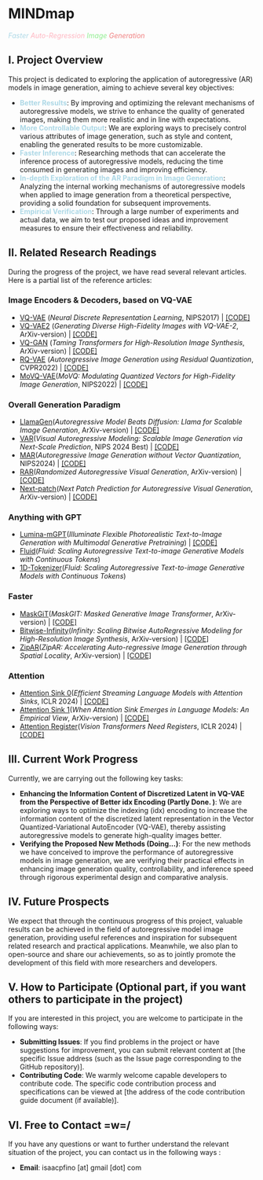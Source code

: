 # MINDmap
*<span style="color:lightblue;">Faster</span>
<span style="color:lightpink;">Auto-Regression</span>
<span style="color:lightgreen;">Image</span>
<span style="color:lightcoral;">Generation</span>*

## I. Project Overview
This project is dedicated to exploring the application of autoregressive (AR) models in image generation, aiming to achieve several key objectives:

- **<span style="color:lightblue;">Better Results</font>**: By improving and optimizing the relevant mechanisms of autoregressive models, we strive to enhance the quality of generated images, making them more realistic and in line with expectations.
- **<span style="color:lightblue;">More Controllable Output</span>**: We are exploring ways to precisely control various attributes of image generation, such as style and content, enabling the generated results to be more customizable.
- **<span style="color:lightblue;">Faster Inference</span>**: Researching methods that can accelerate the inference process of autoregressive models, reducing the time consumed in generating images and improving efficiency.
- **<span style="color:lightblue;">In-depth Exploration of the AR Paradigm in Image Generation</span>**: Analyzing the internal working mechanisms of autoregressive models when applied to image generation from a theoretical perspective, providing a solid foundation for subsequent improvements.
- **<span style="color:lightblue;">Empirical Verification</span>**: Through a large number of experiments and actual data, we aim to test our proposed ideas and improvement measures to ensure their effectiveness and reliability.

## II. Related Research Readings
During the progress of the project, we have read several relevant articles. Here is a partial list of the reference articles:

### Image Encoders & Decoders, based on VQ-VAE
- [VQ-VAE](https://arxiv.org/abs/1711.00937) (*Neural Discrete Representation Learning*, NIPS2017) | [\[CODE\]](https://github.com/MishaLaskin/vqvae)
- [VQ-VAE2](https://arxiv.org/abs/1906.00446) (*Generating Diverse High-Fidelity Images with VQ-VAE-2*, ArXiv-version) | [\[CODE\]](https://github.com/rosinality/vq-vae-2-pytorch)
- [VQ-GAN](https://arxiv.org/abs/2012.09841) (*Taming Transformers for High-Resolution Image Synthesis*, ArXiv-version) | [\[CODE\]](https://github.com/Westlake-AI/VQGAN)
- [RQ-VAE](https://arxiv.org/abs/2203.01941) (*Autoregressive Image Generation using Residual Quantization*, CVPR2022) | [\[CODE\]](https://github.com/kakaobrain/rq-vae-transformer)
- [MoVQ-VAE](https://arxiv.org/abs/2209.09002)(*MoVQ: Modulating Quantized Vectors for High-Fidelity Image Generation*, NIPS2022) | [\[CODE\]](https://github.com/ai-forever/MoVQGAN)

### Overall Generation Paradigm
- [LlamaGen](https://arxiv.org/abs/2406.06525)(*Autoregressive Model Beats Diffusion: Llama for Scalable Image Generation*, ArXiv-version) | [\[CODE\]](https://github.com/FoundationVision/LlamaGen/tree/main)
- [VAR](https://arxiv.org/abs/2404.02905)(*Visual Autoregressive Modeling: Scalable Image Generation via Next-Scale Prediction*, NIPS 2024 Best) | [\[CODE\]](https://github.com/FoundationVision/VAR/tree/main)
- [MAR](https://arxiv.org/abs/2406.11838)(*Autoregressive Image Generation without Vector Quantization*, NIPS2024) | [\[CODE\]](https://github.com/LTH14/mar)
- [RAR](https://arxiv.org/abs/2411.00776)(*Randomized Autoregressive Visual Generation*, ArXiv-version) | [\[CODE\]](https://yucornetto.github.io/projects/rar.html)
- [Next-patch](https://arxiv.org/abs/2412.15321)(*Next Patch Prediction for Autoregressive Visual Generation*, ArXiv-version) | [\[CODE\]](https://github.com/PKU-YuanGroup/Next-Patch-Prediction)

### Anything with GPT
- [Lumina-mGPT](https://arxiv.org/abs/2408.02657)(*Illuminate Flexible Photorealistic Text-to-Image Generation with Multimodal Generative Pretraining*) | [\[CODE\]](https://github.com/Alpha-VLLM/Lumina-mGPT)
- [Fluid](https://arxiv.org/abs/2410.13863)(*Fluid: Scaling Autoregressive Text-to-image Generative Models with Continuous Tokens*)
- [1D-Tokenizer](https://arxiv.org/abs/2410.13863)(*Fluid: Scaling Autoregressive Text-to-image Generative Models with Continuous Tokens*)

### Faster
- [MaskGiT](https://arxiv.org/abs/2202.04200)(*MaskGIT: Masked Generative Image Transformer*, ArXiv-version) | [\[CODE\]](https://github.com/google-research/maskgit)
- [Bitwise-Infinity](https://arxiv.org/abs/2412.04431)(*Infinity: Scaling Bitwise AutoRegressive Modeling for High-Resolution Image Synthesis*, ArXiv-version) | [\[CODE\]](https://github.com/FoundationVision/Infinity)
- [ZipAR](https://arxiv.org/abs/2412.04062)(*ZipAR: Accelerating Auto-regressive Image Generation through Spatial Locality*, ArXiv-version) | [\[CODE\]](https://github.com/ThisisBillhe/ZipAR)

### Attention
- [Attention Sink 0](https://arxiv.org/abs/2309.17453)(*Efficient Streaming Language Models with Attention Sinks*, ICLR 2024) | [\[CODE\]](https://github.com/sail-sg/Attention-Sink)
- [Attention Sink 1](https://arxiv.org/abs/2410.10781)(*When Attention Sink Emerges in Language Models: An Empirical View*, ArXiv-version) | [\[CODE\]](https://github.com/sail-sg/Attention-Sink)
- [Attention Register](https://arxiv.org/abs/2309.16588)(*Vision Transformers Need Registers*, ICLR 2024) | [\[CODE\]](https://github.com/kyegomez/Vit-RGTS)



## III. Current Work Progress
Currently, we are carrying out the following key tasks:

- **Enhancing the Information Content of Discretized Latent in VQ-VAE from the Perspective of Better idx Encoding (Partly Done. )**: We are exploring ways to optimize the indexing (idx) encoding to increase the information content of the discretized latent representation in the Vector Quantized-Variational AutoEncoder (VQ-VAE), thereby assisting autoregressive models to generate high-quality images better.
- **Verifying the Proposed New Methods (Doing...)**: For the new methods we have conceived to improve the performance of autoregressive models in image generation, we are verifying their practical effects in enhancing image generation quality, controllability, and inference speed through rigorous experimental design and comparative analysis.

## IV. Future Prospects
We expect that through the continuous progress of this project, valuable results can be achieved in the field of autoregressive model image generation, providing useful references and inspiration for subsequent related research and practical applications. Meanwhile, we also plan to open-source and share our achievements, so as to jointly promote the development of this field with more researchers and developers.

## V. How to Participate (Optional part, if you want others to participate in the project)
If you are interested in this project, you are welcome to participate in the following ways:

- **Submitting Issues**: If you find problems in the project or have suggestions for improvement, you can submit relevant content at [the specific Issue address (such as the Issue page corresponding to the GitHub repository)].
- **Contributing Code**: We warmly welcome capable developers to contribute code. The specific code contribution process and specifications can be viewed at [the address of the code contribution guide document (if available)].

## VI. Free to Contact =w=/
If you have any questions or want to further understand the relevant situation of the project, you can contact us in the following ways :

- **Email**: isaacpfino [at] gmail [dot] com
